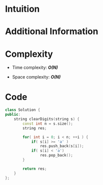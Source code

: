 # Intuition

# Additional Information

# Complexity
- Time complexity: ***O(N)***
<!-- Add your time complexity here, e.g. $$O(n)$$ -->

- Space complexity: ***O(N)***
<!-- Add your space complexity here, e.g. $$O(n)$$ -->

# Code
```cpp
class Solution {
public:
    string clearDigits(string s) {
        const int n = s.size();
        string res;

        for( int i = 0; i < n; ++i ) {
            if( s[i] >= 'a' )
                res.push_back(s[i]);
            if( s[i] < 'a')
                res.pop_back();
        }

        return res;
    }
};
```
